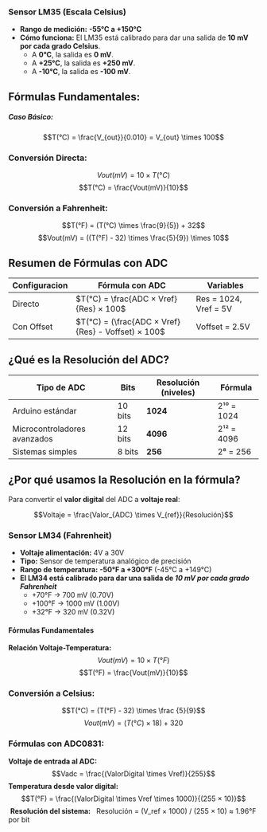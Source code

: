 ### **Sensor LM35 (Escala Celsius)**

- **Rango de medición:** **-55°C a +150°C**
- **Cómo funciona:** El LM35 está calibrado para dar una salida de **10 mV por cada grado Celsius**.
    - A **0°C**, la salida es **0 mV**.
    - A **+25°C**, la salida es **+250 mV**.
    - A **-10°C**, la salida es **-100 mV**.


## **Fórmulas Fundamentales:**
##### Caso Básico:
$$T(°C) = \frac{V_{out}}{0.010} = V_{out} \times 100$$
### **Conversión Directa:**
$$Vout(mV) = 10 × T(°C)$$
$$T(°C) = \frac{Vout(mV)}{10}$$
### **Conversión a Fahrenheit:**
$$T(°F) = (T(°C) \times \frac{9}{5}) + 32$$
$$Vout(mV) = ((T(°F) - 32) \times \frac{5}{9}) \times 10$$
## **Resumen de Fórmulas con ADC**

| Configuracion | Fórmula con ADC                                    | Variables             |
| ------------- | -------------------------------------------------- | --------------------- |
| Directo       | $T(°C) = \frac{ADC × Vref}{Res} × 100$             | Res = 1024, Vref = 5V |
| Con Offset    | $T(°C) = (\frac{ADC × Vref}{Res} - Voffset) × 100$ | Voffset = 2.5V        |

## **¿Qué es la Resolución del ADC?**

| Tipo de ADC                  | Bits    | Resolución (niveles) | Fórmula    |
| ---------------------------- | ------- | -------------------- | ---------- |
| Arduino estándar             | 10 bits | **1024**             | 2¹⁰ = 1024 |
| Microcontroladores avanzados | 12 bits | **4096**             | 2¹² = 4096 |
| Sistemas simples             | 8 bits  | **256**              | 2⁸ = 256   |
## **¿Por qué usamos la Resolución en la fórmula?**

Para convertir el **valor digital** del ADC a **voltaje real**:

$$Voltaje = \frac{Valor_{ADC} \times V_{ref}}{Resolución}$$

### **Sensor LM34 (Fahrenheit)**

- **Voltaje alimentación:** 4V a 30V
- **Tipo:** Sensor de temperatura analógico de precisión
- **Rango de temperatura:** **-50°F a +300°F** (-45°C a +149°C)
- **El LM34 está calibrado para dar una salida de _10 mV por cada grado Fahrenheit_**
	- +70°F  →  700 mV  (0.70V)
	- +100°F →  1000 mV (1.00V)  
	- +32°F  →  320 mV  (0.32V)
#### **Fórmulas Fundamentales**

 **Relación Voltaje-Temperatura:**
$$Vout(mV) = 10 \times T(°F)$$
$$T(°F) = \frac{Vout(mV)}{10}$$
### **Conversión a Celsius:**

$$T(°C) = (T(°F) - 32) \times \frac {5}{9}$$
$$Vout(mV) = (T(°C) \times 18) + 320$$
### **Fórmulas con ADC0831:**

**Voltaje de entrada al ADC:**
$$Vadc = \frac{(ValorDigital \times Vref)}{255}$$
**Temperatura desde valor digital:**
$$T(°F) = \frac{(ValorDigital \times Vref \times 1000)}{(255 × 10)}$$
 **Resolución del sistema:**
 
Resolución = (V_ref × 1000) / (255 × 10) ≈ 1.96°F por bit